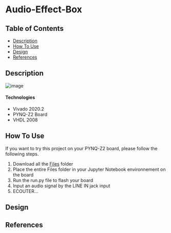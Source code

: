 # Audio-Effect-Box
## Table of Contents

- [Description](#description)
- [How To Use](#how-to-use)
- [Design](#design)
- [References](#references)

## Description

![image](https://user-images.githubusercontent.com/81763732/113724296-80145400-96f2-11eb-9c25-6d4f3da6c618.png)



#### Technologies

- Vivado 2020.2
- PYNQ-Z2 Board
- VHDL 2008

## How To Use

If you want to try this project on your PYNQ-Z2 board, please follow the following steps.
1. Download all the [Files](https://github.com/BournousouzisChristos/Audio-Effect-Box/tree/master/Files) folder
2. Place the entire Files folder in your Jupyter Notebook environnement on the board
3. Run the run.py file to flash your board
4. Input an audio signal by the LINE IN jack input
5. ECOUTER...

## Design


## References
